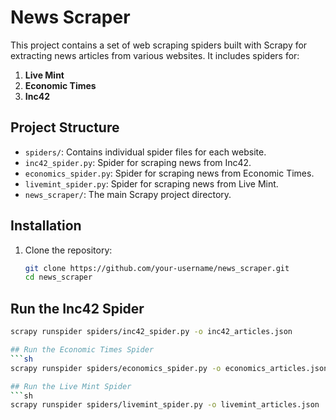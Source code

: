 # News Scraper

This project contains a set of web scraping spiders built with Scrapy for extracting news articles from various websites. It includes spiders for:

1. **Live Mint**
2. **Economic Times**
3. **Inc42**

## Project Structure

- `spiders/`: Contains individual spider files for each website.
- `inc42_spider.py`: Spider for scraping news from Inc42.
- `economics_spider.py`: Spider for scraping news from Economic Times.
- `livemint_spider.py`: Spider for scraping news from Live Mint.
- `news_scraper/`: The main Scrapy project directory.

## Installation

1. Clone the repository:
   ```sh
   git clone https://github.com/your-username/news_scraper.git
   cd news_scraper

## Run the Inc42 Spider
   ```sh
   scrapy runspider spiders/inc42_spider.py -o inc42_articles.json

## Run the Economic Times Spider
   ```sh
   scrapy runspider spiders/economics_spider.py -o economics_articles.json

## Run the Live Mint Spider
   ```sh
   scrapy runspider spiders/livemint_spider.py -o livemint_articles.json
